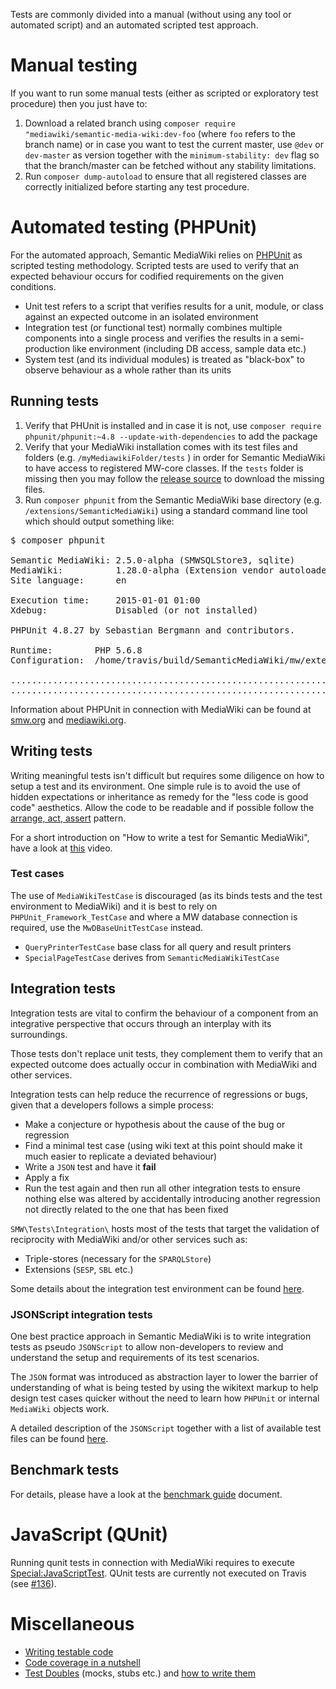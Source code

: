 Tests are commonly divided into a manual (without using any tool or automated
script) and an automated scripted test approach.

# Manual testing

If you want to run some manual tests (either as scripted or exploratory test procedure) then you just have to:

1. Download a related branch using `composer require "mediawiki/semantic-media-wiki:dev-foo` (where `foo` refers to the branch name) or in case you want to test the current master, use `@dev` or `dev-master` as version together with the `minimum-stability: dev` flag so that the branch/master can be fetched without any stability limitations.
2. Run `composer dump-autoload` to ensure that all registered classes are correctly initialized before starting any test procedure.

# Automated testing (PHPUnit)

For the automated approach, Semantic MediaWiki relies on [PHPUnit][phpunit] as scripted testing methodology. Scripted tests are used to verify that an expected behaviour occurs for codified requirements on the given conditions.

- Unit test refers to a script that verifies results for a unit, module, or class against an expected outcome in an isolated environment
- Integration test (or functional test) normally combines multiple components into a single process and verifies the results in a semi-production like environment (including DB access, sample data etc.)
- System test (and its individual modules) is treated as "black-box" to observe behaviour as a whole rather than its units

## Running tests

1. Verify that PHUnit is installed and in case it is not, use `composer require phpunit/phpunit:~4.8 --update-with-dependencies` to add the package
2. Verify that your MediaWiki installation comes with its test files and folders (e.g. `/myMediawikiFolder/tests` ) in order for Semantic MediaWiki to have access to registered MW-core classes. If the `tests` folder is missing then you may follow the [release source](https://github.com/wikimedia/mediawiki/releases) to download the missing files.
3. Run `composer phpunit` from the Semantic MediaWiki base directory (e.g. `/extensions/SemanticMediaWiki`) using a standard command line tool which should output something like:

<pre>
$ composer phpunit

Semantic MediaWiki: 2.5.0-alpha (SMWSQLStore3, sqlite)
MediaWiki:          1.28.0-alpha (Extension vendor autoloader)
Site language:      en

Execution time:     2015-01-01 01:00
Xdebug:             Disabled (or not installed)

PHPUnit 4.8.27 by Sebastian Bergmann and contributors.

Runtime:        PHP 5.6.8
Configuration:	/home/travis/build/SemanticMediaWiki/mw/extensions/SemanticMediaWiki/phpunit.xml.dist

.............................................................   61 / 4069 (  1%)
.............................................................  122 / 4069 (  2%)
</pre>

Information about PHPUnit in connection with MediaWiki can be found at [smw.org][smw] and [mediawiki.org][mw-phpunit-testing].

## Writing tests

Writing meaningful tests isn't difficult but requires some diligence on how to setup a test and its environment. One simple rule is to avoid the use of hidden expectations or inheritance as remedy for the "less code is good code" aesthetics. Allow the code to be readable and if possible follow the [arrange, act, assert][aaa] pattern.

For a short introduction on "How to write a test for Semantic MediaWiki", have a look at [this](https://www.youtube.com/watch?v=v6JRfk5ZmsI) video.

### Test cases

The use of `MediaWikiTestCase` is discouraged (as its binds tests and the test
environment to MediaWiki) and it is best to rely on `PHPUnit_Framework_TestCase`
and where a MW database connection is required, use the `MwDBaseUnitTestCase`
instead.

* `QueryPrinterTestCase` base class for all query and result printers
* `SpecialPageTestCase` derives from `SemanticMediaWikiTestCase`

## Integration tests

Integration tests are vital to confirm the behaviour of a component from an
integrative perspective that occurs through an interplay with its surroundings.

Those tests don't replace unit tests, they complement them to verify that
an expected outcome does actually occur in combination with MediaWiki and
other services.

Integration tests can help reduce the recurrence of regressions or bugs, given
that a developers follows a simple process:

- Make a conjecture or hypothesis about the cause of the bug or regression
- Find a minimal test case (using wiki text at this point should make it much
easier to replicate a deviated behaviour)
- Write a `JSON` test and have it __fail__
- Apply a fix
- Run the test again and then run all other integration tests to ensure nothing
else was altered by accidentally introducing another regression not directly
related to the one that has been fixed

`SMW\Tests\Integration\` hosts most of the tests that target the validation of
reciprocity with MediaWiki and/or other services such as:

- Triple-stores (necessary for the `SPARQLStore`)
- Extensions (`SESP`, `SBL` etc.)

Some details about the integration test environment can be found [here](https://github.com/SemanticMediaWiki/SemanticMediaWiki/blob/master/tests/travis/README.md).

### JSONScript integration tests

One best practice approach in Semantic MediaWiki is to write integration tests as
pseudo `JSONScript` to allow non-developers to review and understand the setup and
requirements of its test scenarios.

The `JSON` format was introduced as abstraction layer to lower the barrier of
understanding of what is being tested by using the wikitext markup to help design
test cases quicker without the need to learn how `PHPUnit` or internal `MediaWiki`
objects work.

A detailed description of the `JSONScript` together with a list of available test
files can be found [here](https://github.com/SemanticMediaWiki/SemanticMediaWiki/tree/master/tests/phpunit/Integration/JSONScript/README.md).

## Benchmark tests

For details, please have a look at the [benchmark guide](https://github.com/SemanticMediaWiki/SemanticMediaWiki/tree/master/tests/phpunit/Benchmark/README.md) document.

# JavaScript (QUnit)

Running qunit tests in connection with MediaWiki requires to execute
[Special:JavaScriptTest][mw-qunit-testing]. QUnit tests are currently not
executed on Travis (see [#136][issue-136]).

# Miscellaneous
* [Writing testable code](https://semantic-mediawiki.org/wiki/Help:Writing_testable_code)
* [Code coverage in a nutshell](https://semantic-mediawiki.org/wiki/Help:Code_coverage_in_a_nutshell)
* [Test Doubles](http://www.martinfowler.com/bliki/TestDouble.html) (mocks, stubs etc.) and [how to write them](http://phpunit.de/manual/4.1/en/test-doubles.html)

[phpunit]: http://phpunit.de/manual/4.1/en/index.html
[smw]: https://www.semantic-mediawiki.org/wiki/PHPUnit_tests
[mw-phpunit-testing]: https://www.mediawiki.org/wiki/Manual:PHP_unit_testing
[mw-qunit-testing]: https://www.mediawiki.org/wiki/Manual:JavaScript_unit_testing
[issue-136]: https://github.com/SemanticMediaWiki/SemanticMediaWiki/pull/136
[phpunit-fixtures]: http://phpunit.de/manual/current/en/fixtures.html
[aaa]: http://c2.com/cgi/wiki?ArrangeActAssert

